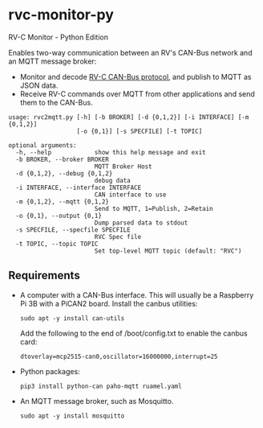 # rvc-monitor-py
RV-C Monitor - Python Edition

Enables two-way communication between an RV's CAN-Bus network and an MQTT message broker:

- Monitor and decode [RV-C CAN-Bus protocol](http://www.rv-c.com/?q=node/75), and
publish to MQTT as JSON data.
- Receive RV-C commands over MQTT from other applications and send them to the CAN-Bus.


```
usage: rvc2mqtt.py [-h] [-b BROKER] [-d {0,1,2}] [-i INTERFACE] [-m {0,1,2}]
                   [-o {0,1}] [-s SPECFILE] [-t TOPIC]

optional arguments:
  -h, --help            show this help message and exit
  -b BROKER, --broker BROKER
                        MQTT Broker Host
  -d {0,1,2}, --debug {0,1,2}
                        debug data
  -i INTERFACE, --interface INTERFACE
                        CAN interface to use
  -m {0,1,2}, --mqtt {0,1,2}
                        Send to MQTT, 1=Publish, 2=Retain
  -o {0,1}, --output {0,1}
                        Dump parsed data to stdout
  -s SPECFILE, --specfile SPECFILE
                        RVC Spec file
  -t TOPIC, --topic TOPIC
                        Set top-level MQTT topic (default: "RVC")
```

## Requirements

* A computer with a CAN-Bus interface. This will usually be a
Raspberry Pi 3B with a PiCAN2 board. Install the canbus utilities:
  ~~~
  sudo apt -y install can-utils
  ~~~
  Add the following to the end of /boot/config.txt to enable the canbus card:
  ~~~
  dtoverlay=mcp2515-can0,oscillator=16000000,interrupt=25
  ~~~
* Python packages:
  ~~~
  pip3 install python-can paho-mqtt ruamel.yaml
  ~~~
* An MQTT message broker, such as Mosquitto.
  ~~~
  sudo apt -y install mosquitto
  ~~~

